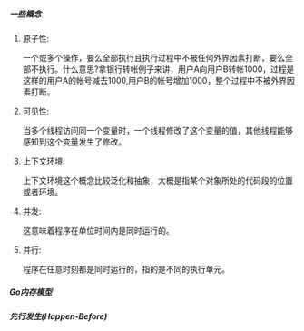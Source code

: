 ##### 一些概念

1. 原子性:

   一个或多个操作，要么全部执行且执行过程中不被任何外界因素打断，要么全部不执行。什么意思?拿银行转帐例子来讲，用户A向用户B转帐1000，过程是这样的用户A的帐号减去1000,用户B的帐号增加1000，整个过程中不被外界因素打断。

2. 可见性:

   当多个线程访问同一个变量时，一个线程修改了这个变量的值，其他线程能够感知到这个变量发生了修改。

3. 上下文环境:

   上下文环境这个概念比较泛化和抽象，大概是指某个对象所处的代码段的位置或者环境。

4. 并发:

   这意味着程序在单位时间内是同时运行的。

5. 并行:

   程序在任意时刻都是同时运行的，指的是不同的执行单元。

##### Go内存模型





##### 先行发生(Happen-Before)



